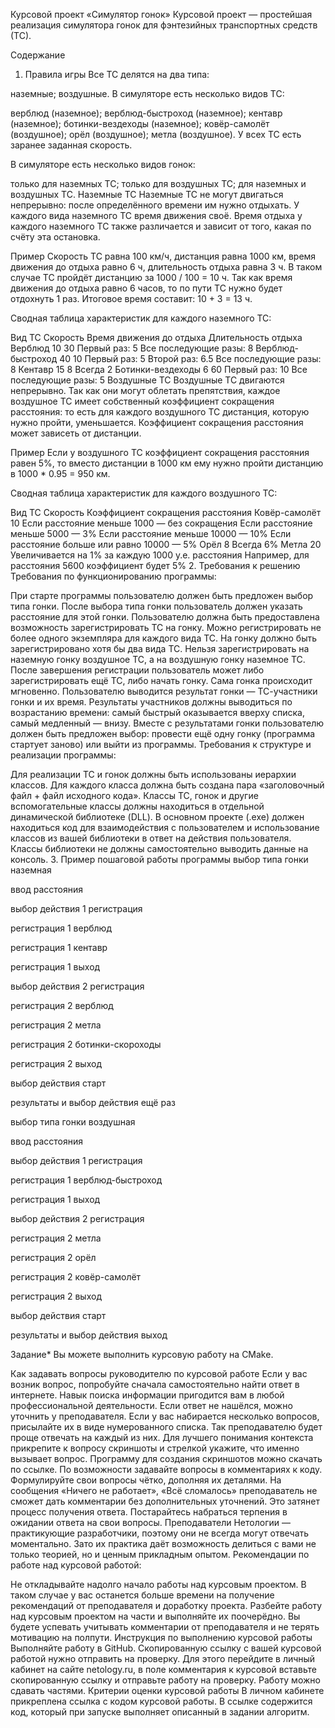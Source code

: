 Курсовой проект «Симулятор гонок»
Курсовой проект — простейшая реализация симулятора гонок для фэнтезийных транспортных средств (ТС).

Содержание
1. Правила игры
Все ТС делятся на два типа:

наземные;
воздушные.
В симуляторе есть несколько видов ТС:

верблюд (наземное);
верблюд-быстроход (наземное);
кентавр (наземное);
ботинки-вездеходы (наземное);
ковёр-самолёт (воздушное);
орёл (воздушное);
метла (воздушное).
У всех ТС есть заранее заданная скорость.

В симуляторе есть несколько видов гонок:

только для наземных ТС;
только для воздушных ТС;
для наземных и воздушных ТС.
Наземные ТС
Наземные ТС не могут двигаться непрерывно: после определённого времени им нужно отдыхать. У каждого вида наземного ТС время движения своё. Время отдыха у каждого наземного ТС также различается и зависит от того, какая по счёту эта остановка.

Пример
Скорость ТС равна 100 км/ч, дистанция равна 1000 км, время движения до отдыха равно 6 ч, длительность отдыха равна 3 ч. В таком случае ТС пройдёт дистанцию за 1000 / 100 = 10 ч. Так как время движения до отдыха равно 6 часов, то по пути ТС нужно будет отдохнуть 1 раз. Итоговое время составит: 10 + 3 = 13 ч.

Сводная таблица характеристик для каждого наземного ТС:

Вид ТС	Скорость	Время движения
до отдыха	Длительность отдыха
Верблюд	10	30	Первый раз: 5
Все последующие разы: 8
Верблюд-быстроход	40	10	Первый раз: 5
Второй раз: 6.5
Все последующие разы: 8
Кентавр	15	8	Всегда 2
Ботинки-вездеходы	6	60	Первый раз: 10
Все последующие разы: 5
Воздушные ТС
Воздушные ТС двигаются непрерывно. Так как они могут облетать препятствия, каждое воздушное ТС имеет собственный коэффициент сокращения расстояния: то есть для каждого воздушного ТС дистанция, которую нужно пройти, уменьшается. Коэффициент сокращения расстояния может зависеть от дистанции.

Пример
Если у воздушного ТС коэффициент сокращения расстояния равен 5%, то вместо дистанции в 1000 км ему нужно пройти дистанцию в 1000 * 0.95 = 950 км.

Сводная таблица характеристик для каждого воздушного ТС:

Вид ТС	Скорость	Коэффициент сокращения расстояния
Ковёр-самолёт	10	Если расстояние меньше 1000 — без сокращения
Если расстояние меньше 5000 — 3%
Если расстояние меньше 10000 — 10%
Если расстояние больше или равно 10000 — 5%
Орёл	8	Всегда 6%
Метла	20	Увеличивается на 1% за каждую 1000 у.е. расстояния
Например, для расстояния 5600 коэффициент будет 5%
2. Требования к решению
Требования по функционированию программы:

При старте программы пользователю должен быть предложен выбор типа гонки.
После выбора типа гонки пользователь должен указать расстояние для этой гонки.
Пользователю должна быть предоставлена возможность зарегистрировать ТС на гонку.
Можно регистрировать не более одного экземпляра для каждого вида ТС.
На гонку должно быть зарегистрировано хотя бы два вида ТС.
Нельзя зарегистрировать на наземную гонку воздушное ТС, а на воздушную гонку наземное ТС.
После завершения регистрации пользователь может либо зарегистрировать ещё ТС, либо начать гонку.
Сама гонка происходит мгновенно. Пользователю выводится результат гонки — ТС-участники гонки и их время.
Результаты участников должны выводиться по возрастанию времени: самый быстрый оказывается вверху списка, самый медленный — внизу.
Вместе с результатами гонки пользователю должен быть предложен выбор: провести ещё одну гонку (программа стартует заново) или выйти из программы.
Требования к структуре и реализации программы:

Для реализации ТС и гонок должны быть использованы иерархии классов.
Для каждого класса должна быть создана пара «заголовочный файл + файл исходного кода».
Классы ТС, гонок и другие вспомогательные классы должны находиться в отдельной динамической библиотеке (DLL).
В основном проекте (.exe) должен находиться код для взаимодействия с пользователем и использование классов из вашей библиотеки в ответ на действия пользователя.
Классы библиотеки не должны самостоятельно выводить данные на консоль.
3. Пример пошаговой работы программы
выбор типа гонки наземная

ввод расстояния

выбор действия 1 регистрация

регистрация 1 верблюд

регистрация 1 кентавр

регистрация 1 выход

выбор действия 2 регистрация

регистрация 2 верблюд

регистрация 2 метла

регистрация 2 ботинки-скороходы

регистрация 2 выход

выбор действия старт

результаты и выбор действия ещё раз

выбор типа гонки воздушная

ввод расстояния

выбор действия 1 регистрация

регистрация 1 верблюд-быстроход

регистрация 1 выход

выбор действия 2 регистрация

регистрация 2 метла

регистрация 2 орёл

регистрация 2 ковёр-самолёт

регистрация 2 выход

выбор действия старт

результаты и выбор действия выход

Задание*
Вы можете выполнить курсовую работу на CMake.

Как задавать вопросы руководителю по курсовой работе
Если у вас возник вопрос, попробуйте сначала самостоятельно найти ответ в интернете. Навык поиска информации пригодится вам в любой профессиональной деятельности. Если ответ не нашёлся, можно уточнить у преподавателя.
Если у вас набирается несколько вопросов, присылайте их в виде нумерованного списка. Так преподавателю будет проще отвечать на каждый из них.
Для лучшего понимания контекста прикрепите к вопросу скриншоты и стрелкой укажите, что именно вызывает вопрос. Программу для создания скриншотов можно скачать по ссылке.
По возможности задавайте вопросы в комментариях к коду.
Формулируйте свои вопросы чётко, дополняя их деталями. На сообщения «Ничего не работает», «Всё сломалось» преподаватель не сможет дать комментарии без дополнительных уточнений. Это затянет процесс получения ответа.
Постарайтесь набраться терпения в ожидании ответа на свои вопросы. Преподаватели Нетологии — практикующие разработчики, поэтому они не всегда могут отвечать моментально. Зато их практика даёт возможность делиться с вами не только теорией, но и ценным прикладным опытом.
Рекомендации по работе над курсовой работой:

Не откладывайте надолго начало работы над курсовым проектом. В таком случае у вас останется больше времени на получение рекомендаций от преподавателя и доработку проекта.
Разбейте работу над курсовым проектом на части и выполняйте их поочерёдно. Вы будете успевать учитывать комментарии от преподавателя и не терять мотивацию на полпути.
Инструкция по выполнению курсовой работы
Выполняйте работу в GitHub.
Скопированную ссылку с вашей курсовой работой нужно отправить на проверку. Для этого перейдите в личный кабинет на сайте netology.ru, в поле комментария к курсовой вставьте скопированную ссылку и отправьте работу на проверку.
Работу можно сдавать частями.
Критерии оценки курсовой работы
В личном кабинете прикреплена ссылка с кодом курсовой работы.
В ссылке содержится код, который при запуске выполняет описанный в задании алгоритм.